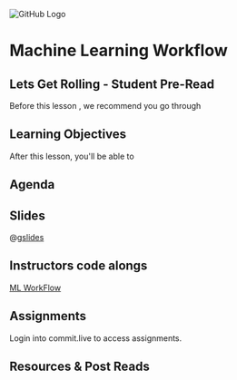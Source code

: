 ![GitHub Logo](https://s3.ap-south-1.amazonaws.com/greyatom-social/GreyAtom-logo.png)

# Machine Learning Workflow

## Lets Get Rolling - Student Pre-Read
Before this lesson , we recommend you go through

## Learning Objectives 

After this lesson, you'll be able to 

## Agenda


## Slides

@[gslides](12MfGuRbSPV-Hgtpn1Xmd8GGvwgwbwVSp8Gx1NVKH1Mk)

## Instructors code alongs

[ML WorkFlow](https://github.com/commit-live-students/machine-learning-workflow/notebooks/ml_workflow_lecture.ipynb)

## Assignments

Login into commit.live to access assignments.

## Resources & Post Reads
